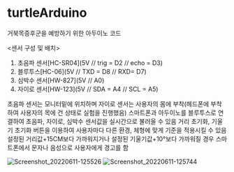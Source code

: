 # turtleArduino
거북목증후군을 예방하기 위한 아두이노 코드

<센서 구성 및 배치>
1. 초음파 센서[HC-SR04](5V // trig = D2 // echo = D3)
2. 블루투스[HC-06](5V // TXD = D8 // RXD= D7)
3. 심박수 센서[HW-827](5V // A0)
4. 자이로 센서[HW-123](5V // SDA = A4 // SCL = A5)

초음파 센서는 모니터밑에 위치하며 자이로 센서는 사용자의 몸에 부착(헤드폰에 부착하여 사용자의 목에 건 상태로 실험을 진행했음)
스마트폰과 아두이노를 블루투스로 연결하여 초음파, 자이로, 심박수 센서값을 실시간으로 불러올 수 있음
거리 초기화, 기울기 초기화 버튼을 이용하여 사용자마다 다른 환경, 체형에 맞게 기준을 적용시킬 수 있음
설정된 거리값+15CM보다 가까워지거나 설정된 기울기값+10°보다 가까워질 경우 스마트폰에서 문자나 음성으로 사용자에게 경고를 함

![Screenshot_20220611-125526](https://user-images.githubusercontent.com/80840462/173209123-78ffcf0d-d64f-4f0e-831f-e031ef48d712.png)
![Screenshot_20220611-125744](https://user-images.githubusercontent.com/80840462/173209112-0e78c2f2-ddf2-444d-86a1-a9ccd08bf971.png)
